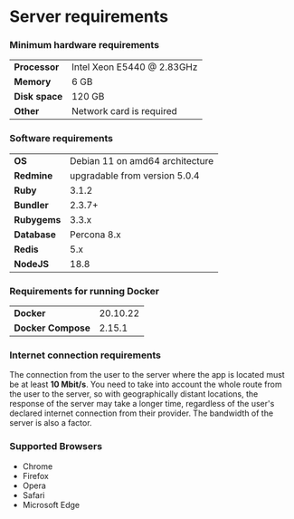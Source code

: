 # Server requirements

### Minimum hardware requirements

|                |                            |
|----------------|----------------------------|
| **Processor**  | Intel Xeon E5440 @ 2.83GHz |
| **Memory**     | 6 GB                       |
| **Disk space** | 120 GB                     |
| **Other**      | Network card is required   |

### Software requirements

|              |                                 |
|--------------|---------------------------------|
| **OS**       | Debian 11 on amd64 architecture |
| **Redmine**  | upgradable from version 5.0.4   |
| **Ruby**     | 3.1.2                           |
| **Bundler**  | 2.3.7+                          |
| **Rubygems** | 3.3.x                           |
| **Database** | Percona 8.x                     |
| **Redis**    | 5.x                             |
| **NodeJS**   | 18.8                            |

### Requirements for running Docker

|                    |          |
|--------------------|----------|
| **Docker**         | 20.10.22 |
| **Docker Compose** | 2.15.1   |

### Internet connection requirements

The connection from the user to the server where the app is located must be at least **10 Mbit/s**. You need to
take into account the whole route from the user to the server, so with geographically distant locations, the response of
the server may take a longer time, regardless of the user's declared internet connection from their provider. The
bandwidth of the server is also a factor.

### Supported Browsers

- Chrome
- Firefox
- Opera
- Safari
- Microsoft Edge
